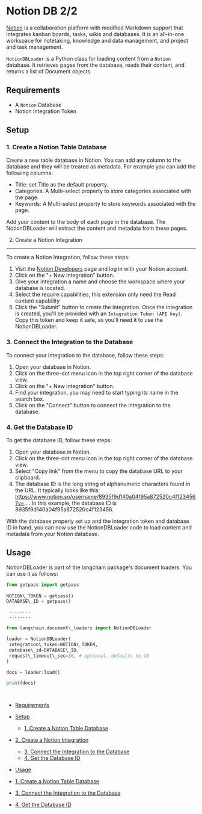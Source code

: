 # Notion DB 2/2

[Notion](https://www.notion.so/) is a collaboration platform with modified Markdown support that integrates kanban boards, tasks, wikis and databases. It is an all-in-one workspace for notetaking, knowledge and data management, and project and task management.

`NotionDBLoader` is a Python class for loading content from a `Notion` database. It retrieves pages from the database, reads their content, and returns a list of Document objects.

## Requirements[​](#requirements "Direct link to Requirements")

- A `Notion` Database
- Notion Integration Token

## Setup[​](#setup "Direct link to Setup")

### 1. Create a Notion Table Database[​](#1-create-a-notion-table-database "Direct link to 1. Create a Notion Table Database")

Create a new table database in Notion. You can add any column to the database and they will be treated as metadata. For example you can add the following columns:

- Title: set Title as the default property.
- Categories: A Multi-select property to store categories associated with the page.
- Keywords: A Multi-select property to store keywords associated with the page.

Add your content to the body of each page in the database. The NotionDBLoader will extract the content and metadata from these pages.

2. Create a Notion Integration[​](#2-create-a-notion-integration "Direct link to 2. Create a Notion Integration")

______________________________________________________________________

To create a Notion Integration, follow these steps:

1. Visit the [Notion Developers](https://www.notion.com/my-integrations) page and log in with your Notion account.
1. Click on the "+ New integration" button.
1. Give your integration a name and choose the workspace where your database is located.
1. Select the require capabilities, this extension only need the Read content capability
1. Click the "Submit" button to create the integration.
   Once the integration is created, you'll be provided with an `Integration Token (API key)`. Copy this token and keep it safe, as you'll need it to use the NotionDBLoader.

### 3. Connect the Integration to the Database[​](#3-connect-the-integration-to-the-database "Direct link to 3. Connect the Integration to the Database")

To connect your integration to the database, follow these steps:

1. Open your database in Notion.
1. Click on the three-dot menu icon in the top right corner of the database view.
1. Click on the "+ New integration" button.
1. Find your integration, you may need to start typing its name in the search box.
1. Click on the "Connect" button to connect the integration to the database.

### 4. Get the Database ID[​](#4-get-the-database-id "Direct link to 4. Get the Database ID")

To get the database ID, follow these steps:

1. Open your database in Notion.
1. Click on the three-dot menu icon in the top right corner of the database view.
1. Select "Copy link" from the menu to copy the database URL to your clipboard.
1. The database ID is the long string of alphanumeric characters found in the URL. It typically looks like this: <https://www.notion.so/username/8935f9d140a04f95a872520c4f123456?v=>.... In this example, the database ID is 8935f9d140a04f95a872520c4f123456.

With the database properly set up and the integration token and database ID in hand, you can now use the NotionDBLoader code to load content and metadata from your Notion database.

## Usage[​](#usage "Direct link to Usage")

NotionDBLoader is part of the langchain package's document loaders. You can use it as follows:

```python
from getpass import getpass  
  
NOTION\_TOKEN = getpass()  
DATABASE\_ID = getpass()  

```

```text
 ········  
 ········  

```

```python
from langchain.document\_loaders import NotionDBLoader  

```

```python
loader = NotionDBLoader(  
 integration\_token=NOTION\_TOKEN,  
 database\_id=DATABASE\_ID,  
 request\_timeout\_sec=30, # optional, defaults to 10  
)  

```

```python
docs = loader.load()  

```

```python
print(docs)  

```

```text
   

```

- [Requirements](#requirements)

- [Setup](#setup)

  - [1. Create a Notion Table Database](#1-create-a-notion-table-database)

- [2. Create a Notion Integration](#2-create-a-notion-integration)

  - [3. Connect the Integration to the Database](#3-connect-the-integration-to-the-database)
  - [4. Get the Database ID](#4-get-the-database-id)

- [Usage](#usage)

- [1. Create a Notion Table Database](#1-create-a-notion-table-database)

- [3. Connect the Integration to the Database](#3-connect-the-integration-to-the-database)

- [4. Get the Database ID](#4-get-the-database-id)
